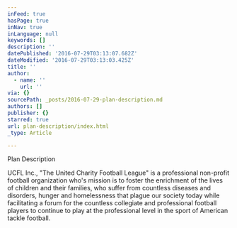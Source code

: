 ```yaml
---
inFeed: true
hasPage: true
inNav: true
inLanguage: null
keywords: []
description: ''
datePublished: '2016-07-29T03:13:07.682Z'
dateModified: '2016-07-29T03:13:03.425Z'
title: ''
author:
  - name: ''
    url: ''
via: {}
sourcePath: _posts/2016-07-29-plan-description.md
authors: []
publisher: {}
starred: true
url: plan-description/index.html
_type: Article

---
```

Plan Description 

UCFL Inc., "The United Charity Football League" is a
professional non-profit football organization who's mission is to foster the
enrichment of the lives of children and their families, who suffer from
countless diseases and disorders, hunger and homelessness that plague our society
today while facilitating a forum for the countless collegiate and professional
football players to continue to play at the professional level in the sport of
American tackle football.